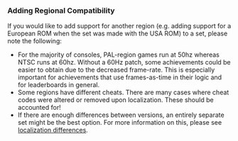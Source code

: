 ### Adding Regional Compatibility

If you would like to add support for another region (e.g. adding support for a European ROM when the set was made with the USA ROM) to a set, please note the following:
* For the majority of consoles, PAL-region games run at 50hz whereas NTSC runs at 60hz. Without a 60Hz patch, some achievements could be easier to obtain due to the decreased frame-rate. This is especially important for achievements that use frames-as-time in their logic and for leaderboards in general.
* Some regions have different cheats. There are many cases where cheat codes were altered or removed upon localization. These should be accounted for!
* If there are enough differences between versions, an entirely separate set might be the best option. For more information on this, please see [localization differences](/guidelines/working-with-the-right-rom/#localization-differences).
